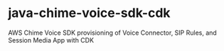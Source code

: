 # java-chime-voice-sdk-cdk
AWS Chime Voice SDK provisioning of Voice Connector, SIP Rules, and Session Media App with CDK
